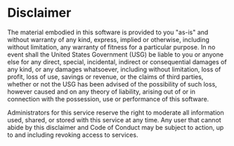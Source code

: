 # Disclaimer

The material embodied in this software is provided to you "as-is" and without warranty of any kind, express, implied or otherwise, including without limitation, any warranty of fitness for a particular purpose. In no event shall the United States Government (USG) be liable to you or anyone else for any direct, special, incidental, indirect or consequential damages of any kind, or any damages whatsoever, including without limitation, loss of profit, loss of use, savings or revenue, or the claims of third parties, whether or not the USG has been advised of the possibility of such loss, however caused and on any theory of liability, arising out of or in connection with the possession, use or performance of this software.

Administrators for this service reserve the right to moderate all information used, shared, or stored with this service at any time. Any user that cannot abide by this disclaimer and Code of Conduct may be subject to action, up to and including revoking access to services.
